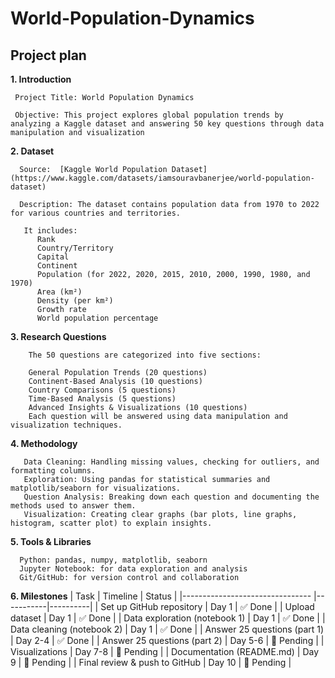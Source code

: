 # World-Population-Dynamics
## Project plan
**1. Introduction**
    
     Project Title: World Population Dynamics
  
     Objective: This project explores global population trends by analyzing a Kaggle dataset and answering 50 key questions through data manipulation and visualization
      
  **2. Dataset**
     
      Source:  [Kaggle World Population Dataset](https://www.kaggle.com/datasets/iamsouravbanerjee/world-population-dataset)
     
      Description: The dataset contains population data from 1970 to 2022 for various countries and territories.
     
       It includes:
          Rank
          Country/Territory
          Capital
          Continent
          Population (for 2022, 2020, 2015, 2010, 2000, 1990, 1980, and 1970)
          Area (km²)
          Density (per km²)
          Growth rate
          World population percentage
       
  **3. Research Questions**
      
        The 50 questions are categorized into five sections:

        General Population Trends (20 questions)
        Continent-Based Analysis (10 questions)
        Country Comparisons (5 questions)
        Time-Based Analysis (5 questions)
        Advanced Insights & Visualizations (10 questions)
        Each question will be answered using data manipulation and visualization techniques.
    
  **4. Methodology**
  
       Data Cleaning: Handling missing values, checking for outliers, and formatting columns.
       Exploration: Using pandas for statistical summaries and matplotlib/seaborn for visualizations.
       Question Analysis: Breaking down each question and documenting the methods used to answer them.
       Visualization: Creating clear graphs (bar plots, line graphs, histogram, scatter plot) to explain insights.

  **5. Tools & Libraries**

      Python: pandas, numpy, matplotlib, seaborn
      Jupyter Notebook: for data exploration and analysis
      Git/GitHub: for version control and collaboration

  **6. Milestones**
| Task                           | Timeline  | Status   |
|-------------------------------- |-----------|----------|
| Set up GitHub repository        | Day 1     | ✅ Done   |
| Upload dataset                  | Day 1     | ✅ Done   |
| Data exploration (notebook 1)   | Day 1     | ✅ Done   |
| Data cleaning (notebook 2)      | Day 1     | ✅ Done   |
| Answer 25 questions (part 1)    | Day 2-4   | ✅ Done   |
| Answer 25 questions (part 2)    | Day 5-6   | 🔲 Pending |
| Visualizations                  | Day 7-8   | 🔲 Pending |
| Documentation (README.md)       | Day 9     | 🔲 Pending |
| Final review & push to GitHub   | Day 10    | 🔲 Pending |



